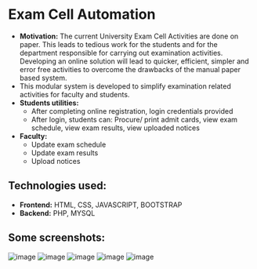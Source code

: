 # Exam Cell Automation
* **Motivation:** The current University Exam Cell Activities are done on paper. This leads to
tedious work for the students and for the department responsible for carrying out
examination activities. Developing an online solution will lead to quicker,
efficient, simpler and error free activities to overcome the drawbacks of the
manual paper based system.
* This modular system is developed to simplify examination related activities for faculty and students. 
* **Students utilities:** 
   * After completing online registration, login credentials provided 
   * After login, students can: Procure/ print admit cards, view exam schedule, view exam results, view uploaded notices
* **Faculty:** 
   * Update exam schedule 
   * Update exam results
   * Upload notices

## Technologies used:
- **Frontend:** HTML, CSS, JAVASCRIPT, BOOTSTRAP
- **Backend:** PHP, MYSQL

## Some screenshots:

  ![image](https://user-images.githubusercontent.com/54925573/208289319-f7743dce-e6e8-426e-b34b-693a9c67361c.png)
  ![image](https://user-images.githubusercontent.com/54925573/208289453-5fd8ed40-4c69-4a7b-b322-a1fa56ad594f.png)
  ![image](https://user-images.githubusercontent.com/54925573/208289477-f8d033bc-8b07-49ad-bd95-4f7ba7f2e90e.png)
  ![image](https://user-images.githubusercontent.com/54925573/208289496-958e8d3c-f98c-47f3-9354-570e7c7fb81b.png)
  ![image](https://user-images.githubusercontent.com/54925573/208289523-8177a486-4837-4e80-a8f0-7c4b2883715f.png)


